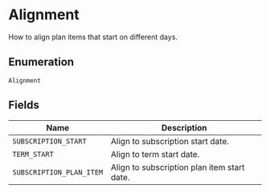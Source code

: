 # Alignment

How to align plan items that start on different days.

## Enumeration

`Alignment`

## Fields

| Name | Description |
|  --- | --- |
| `SUBSCRIPTION_START` | Align to subscription start date. |
| `TERM_START` | Align to term start date. |
| `SUBSCRIPTION_PLAN_ITEM` | Align to subscription plan item start date. |

